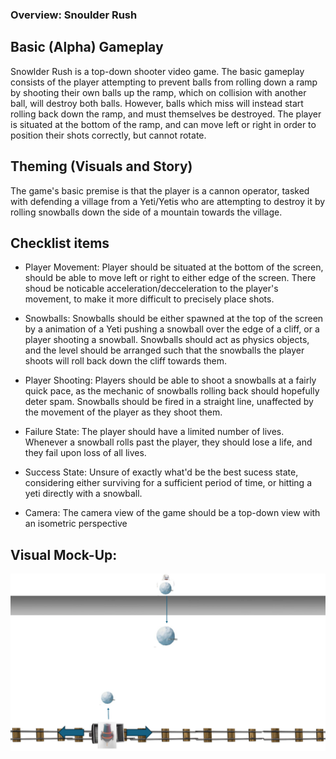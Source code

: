 ### Overview: Snoulder Rush

## Basic (Alpha) Gameplay
Snowlder Rush is a top-down shooter video game. The basic gameplay consists of the player attempting to prevent balls from rolling down a ramp by shooting their own balls up the ramp, which on collision with another ball, will destroy both balls. However, balls which miss will instead start rolling back down the ramp, and must themselves be destroyed. The player is situated at the bottom of the ramp, and can move left or right in order to position their shots correctly, but cannot rotate.

## Theming (Visuals and Story)
The game's basic premise is that the player is a cannon operator, tasked with defending a village from a Yeti/Yetis who are attempting to destroy it by rolling snowballs down the side of a mountain towards the village.

## Checklist items
- Player Movement: Player should be situated at the bottom of the screen, should be able to move left or right to either edge of the screen. There shoud be noticable acceleration/decceleration to the player's movement, to make it more difficult to precisely place shots.

- Snowballs: Snowballs should be either spawned at the top of the screen by a animation of a Yeti pushing a snowball over the edge of a cliff, or a player shooting a snowball. Snowballs should act as physics objects, and the level should be arranged such that the snowballs the player shoots will roll back down the cliff towards them.

- Player Shooting: Players should be able to shoot a snowballs at a fairly quick pace, as the mechanic of snowballs rolling back should hopefully deter spam. Snowballs should be fired in a straight line, unaffected by the movement of the player as they shoot them.

- Failure State: The player should have a limited number of lives. Whenever a snowball rolls past the player, they should lose a life, and they fail upon loss of all lives.

- Success State: Unsure of exactly what'd be the best sucess state, considering either surviving for a sufficient period of time, or hitting a yeti directly with a snowball.

- Camera: The camera view of the game should be a top-down view with an isometric perspective

## Visual Mock-Up:
![](https://github.com/lukaro707/IntMultProject/blob/main/mockup.png?raw=true)

